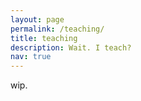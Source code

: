 ```yaml
---
layout: page
permalink: /teaching/
title: teaching
description: Wait. I teach?
nav: true
---
```


wip.